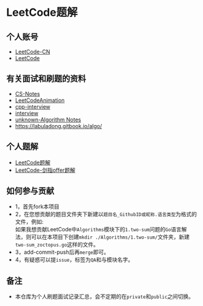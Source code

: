 ﻿<!--
 * @Description: 
 * @Author: neozhang
 * @Date: 2021-10-27 14:23:48
 * @LastEditors: neozhang
 * @LastEditTime: 2022-04-25 21:31:27
-->
# LeetCode题解  

## 个人账号  

- [LeetCode-CN](https://leetcode-cn.com/u/zoctopus_zhang/)  
- [LeetCode](https://leetcode.com/zoctopus/)


## 有关面试和刷题的资料  

- [CS-Notes](https://cyc2018.github.io/CS-Notes/#/)  
- [LeetCodeAnimation ](https://github.com/MisterBooo/LeetCodeAnimation)  
- [cpp-interview](https://interview.huihut.com/#/)  
- [interview](https://github.com/huihut/interview)  
- [unknown-Algorithm Notes](https://mnmunknown.gitbooks.io/algorithm-notes/content/)  
- https://labuladong.gitbook.io/algo/

## 个人题解  

- [LeetCode题解](https://octopuslian.github.io/categories/LeetCode%E9%A2%98%E8%A7%A3/)  
- [LeetCode-剑指offer题解](https://octopuslian.github.io/categories/LeetCode-%E5%89%91%E6%8C%87offer%E9%A2%98%E8%A7%A3/)  

## 如何参与贡献  

- 1，首先fork本项目  
- 2，在您想贡献的题目文件夹下新建以`题目名_GithubID或昵称.语言类型`为格式的文件，例如:  
如果我想贡献LeetCode中`Algorithms`模块下的`1.two-sum`问题的`Go`语言解法，则可以在本项目下创建`mkdir ./Algorithms/1.two-sum/`文件夹，新建`two-sum_zoctopus.go`这样的文件。  
- 3，add-commit-push后再`merge`即可。  
- 4，有疑惑可以提`issue`，标签为`QA`和与模块名字。  

## 备注  

- 本仓库为个人刷题面试记录汇总，会不定期的在`private`和`public`之间切换。  